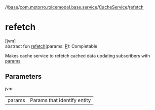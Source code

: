 //[base](../../../index.md)/[com.motorro.rxlcemodel.base.service](../index.md)/[CacheService](index.md)/[refetch](refetch.md)

# refetch

[jvm]\
abstract fun [refetch](refetch.md)(params: [P](index.md)): Completable

Makes cache service to refetch cached data updating subscribers with [params](refetch.md)

## Parameters

jvm

| | |
|---|---|
| params | Params that identify entity |
